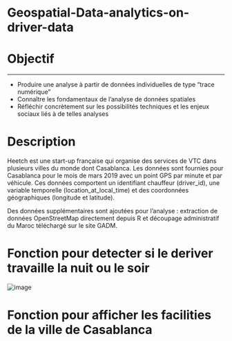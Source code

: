 # Geospatial-Data-analytics-on-driver-data


# Objectif
------------
* Produire une analyse à partir de données individuelles de type “trace numérique”
* Connaître les fondamentaux de l’analyse de données spatiales
* Réfléchir concrètement sur les possibilités techniques et les enjeux sociaux liés à de telles analyses


# Description
Heetch est une start-up française qui organise des services de VTC dans plusieurs villes du monde dont Casablanca. Les données sont fournies pour Casablanca pour le mois de mars 2019 avec un point GPS par minute et par véhicule. Ces données comportent un identifiant chauffeur (driver_id), une variable temporelle (location_at_local_time) et des coordonnées géographiques (longitude et latitude).

Des données supplémentaires sont ajoutées pour l’analyse : extraction de données OpenStreetMap directement depuis R et découpage administratif du Maroc téléchargé sur le site GADM.


# Fonction pour detecter si le deriver travaille la nuit ou le soir 


![image](https://user-images.githubusercontent.com/52492864/150120334-976c4577-3d3b-48a3-8556-02902067f793.png)



# Fonction pour afficher les facilities de la ville de Casablanca   



